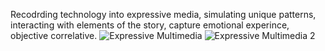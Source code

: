 Recodrding technology into expressive media,
simulating unique patterns,
interacting with elements of the story,
capture emotional experince,
objective correlative. 
![Expressive Multimedia](https://user-images.githubusercontent.com/97687340/150572675-0a32b77d-3114-4b54-91ae-fc4088eaa2e4.jpg)
![Expressive Multimedia 2](https://user-images.githubusercontent.com/97687340/150572745-d023a352-501a-4aa3-8cc1-5e5cb4831ea9.jpg)
